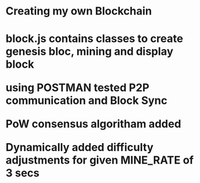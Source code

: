 <h1> Creating my own Blockchain <h1>
<p> block.js contains classes to create genesis bloc, mining and display block<p>
<p> using POSTMAN tested P2P communication and Block Sync
<p> PoW consensus algoritham added
<p> Dynamically added difficulty adjustments for given MINE_RATE of 3 secs
